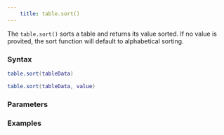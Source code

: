 ```yaml
---
    title: table.sort()
---
```


The `table.sort()` sorts a table and returns its value sorted. If no value is provited, the sort function will default to alphabetical sorting.


### Syntax
```lua
table.sort(tableData)

table.sort(tableData, value)
```

### Parameters



### Examples
